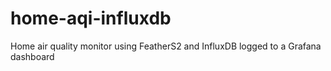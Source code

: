 # home-aqi-influxdb
Home air quality monitor using FeatherS2 and InfluxDB logged to a Grafana dashboard

